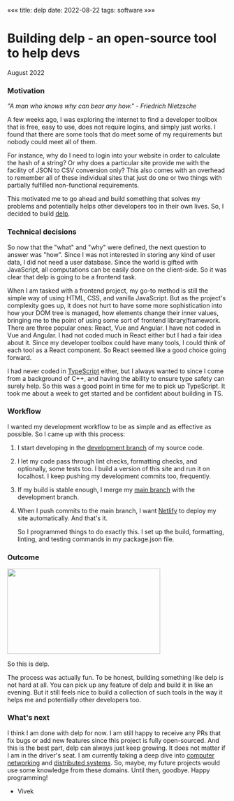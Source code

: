«««
title: delp
date: 2022-08-22
tags: software
»»»

# Building delp - an open-source tool to help devs

August 2022

### Motivation

_"A man who knows why can bear any how." - Friedrich Nietzsche_

A few weeks ago, I was exploring the internet to find a developer toolbox that is free, easy to use, does not require logins, and simply just works. I found that there are some tools that do meet some of my requirements but nobody could meet all of them.

For instance, why do I need to login into your website in order to calculate the hash of a string? Or why does a particular site provide me with the facility of JSON to CSV conversion only? This also comes with an overhead to remember all of these individual sites that just do one or two things with partially fulfilled non-functional requirements.

This motivated me to go ahead and build something that solves my problems and potentially helps other developers too in their own lives. So, I decided to build [delp](https://github.com/viveknathani/delp).

### Technical decisions

So now that the "what" and "why" were defined, the next question to answer was "how". Since I was not interested in storing any kind of user data, I did not need a user database. Since the world is gifted with JavaScript, all computations can be easily done on the client-side. So it was clear that delp is going to be a frontend task.

When I am tasked with a frontend project, my go-to method is still the simple way of using HTML, CSS, and vanilla JavaScript. But as the project's complexity goes up, it does not hurt to have some more sophistication into how your DOM tree is managed, how elements change their inner values, bringing me to the point of using some sort of frontend library/framework. There are three popular ones: React, Vue and Angular. I have not coded in Vue and Angular. I had not coded much in React either but I had a fair idea about it. Since my developer toolbox could have many tools, I could think of each tool as a React component. So React seemed like a good choice going forward.

I had never coded in [TypeScript](https://www.typescriptlang.org/) either, but I always wanted to since I come from a background of C++, and having the ability to ensure type safety can surely help. So this was a good point in time for me to pick up TypeScript. It took me about a week to get started and be confident about building in TS.

### Workflow

I wanted my development workflow to be as simple and as effective as possible. So I came up with this process:

1. I start developing in the [development branch](https://github.com/viveknathani/delp/tree/dev) of my source code.

2. I let my code pass through lint checks, formatting checks, and optionally, some tests too. I build a version of this site and run it on localhost. I keep pushing my development commits too, frequently.

3. If my build is stable enough, I merge my [main branch](https://github.com/viveknathani/delp/tree/main) with the development branch.

4. When I push commits to the main branch, I want [Netlify](https://www.netlify.com/) to deploy my site automatically. And that's it.

   So I programmed things to do exactly this. I set up the build, formatting, linting, and testing commands in my package.json file.

### Outcome

<img src="/static/images/delp.PNG" height="194.45px" width="350px">

So this is delp.

The process was actually fun. To be honest, building something like delp is not hard at all. You can pick up any feature of delp and build it in like an evening. But it still feels nice to build a collection of such tools in the way it helps me and potentially other developers too.

### What's next

I think I am done with delp for now. I am still happy to receive any PRs that fix bugs or add new features since this project is fully open-sourced. And this is the best part, delp can always just keep growing. It does not matter if I am in the driver's seat. I am currently taking a deep dive into [computer networking](https://teachyourselfcs.com/#networking) and [distributed systems](https://teachyourselfcs.com/#distributed-systems). So, maybe, my future projects would use some knowledge from these domains. Until then, goodbye. Happy programming!

- Vivek

